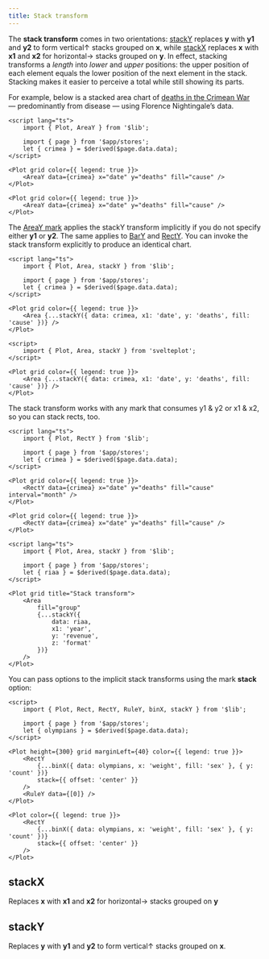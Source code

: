 ```yaml
---
title: Stack transform
---
```


The **stack transform** comes in two orientations: [stackY](/transforms/stack#stackY) replaces **y** with **y1** and **y2** to form vertical↑ stacks grouped on **x**, while [stackX](/transforms/stack#stackX) replaces **x** with **x1** and **x2** for horizontal→ stacks grouped on **y**. In effect, stacking transforms a _length_ into _lower_ and _upper_ positions: the upper position of each element equals the lower position of the next element in the stack. Stacking makes it easier to perceive a total while still showing its parts.

For example, below is a stacked area chart of [deaths in the Crimean War](https://en.wikipedia.org/wiki/Florence_Nightingale#Crimean_War) — predominantly from disease — using Florence Nightingale’s data.

```svelte live
<script lang="ts">
    import { Plot, AreaY } from '$lib';

    import { page } from '$app/stores';
    let { crimea } = $derived($page.data.data);
</script>

<Plot grid color={{ legend: true }}>
    <AreaY data={crimea} x="date" y="deaths" fill="cause" />
</Plot>
```

```svelte
<Plot grid color={{ legend: true }}>
    <AreaY data={crimea} x="date" y="deaths" fill="cause" />
</Plot>
```

The [AreaY mark](/marks/area) applies the stackY transform implicitly if you do not specify either **y1** or **y2**. The same applies to [BarY](/marks/bar) and [RectY](/marks/rect). You can invoke the stack transform explicitly to produce an identical chart.

```svelte live
<script lang="ts">
    import { Plot, Area, stackY } from '$lib';

    import { page } from '$app/stores';
    let { crimea } = $derived($page.data.data);
</script>

<Plot grid color={{ legend: true }}>
    <Area {...stackY({ data: crimea, x1: 'date', y: 'deaths', fill: 'cause' })} />
</Plot>
```

```svelte
<script>
    import { Plot, Area, stackY } from 'svelteplot';
</script>

<Plot grid color={{ legend: true }}>
    <Area {...stackY({ data: crimea, x1: 'date', y: 'deaths', fill: 'cause' })} />
</Plot>
```

The stack transform works with any mark that consumes y1 & y2 or x1 & x2, so you can stack rects, too.

```svelte live
<script lang="ts">
    import { Plot, RectY } from '$lib';

    import { page } from '$app/stores';
    let { crimea } = $derived($page.data.data);
</script>

<Plot grid color={{ legend: true }}>
    <RectY data={crimea} x="date" y="deaths" fill="cause" interval="month" />
</Plot>
```

```svelte
<Plot grid color={{ legend: true }}>
    <RectY data={crimea} x="date" y="deaths" fill="cause" />
</Plot>
```

```svelte live
<script lang="ts">
    import { Plot, Area, stackY } from '$lib';

    import { page } from '$app/stores';
    let { riaa } = $derived($page.data.data);
</script>

<Plot grid title="Stack transform">
    <Area
        fill="group"
        {...stackY({
            data: riaa,
            x1: 'year',
            y: 'revenue',
            z: 'format'
        })}
    />
</Plot>
```

You can pass options to the implicit stack transforms using the mark **stack** option:

```svelte live
<script>
    import { Plot, Rect, RectY, RuleY, binX, stackY } from '$lib';

    import { page } from '$app/stores';
    let { olympians } = $derived($page.data.data);
</script>

<Plot height={300} grid marginLeft={40} color={{ legend: true }}>
    <RectY
        {...binX({ data: olympians, x: 'weight', fill: 'sex' }, { y: 'count' })}
        stack={{ offset: 'center' }}
    />
    <RuleY data={[0]} />
</Plot>
```

```svelte
<Plot color={{ legend: true }}>
    <RectY
        {...binX({ data: olympians, x: 'weight', fill: 'sex' }, { y: 'count' })}
        stack={{ offset: 'center' }}
    />
</Plot>
```

## stackX

Replaces **x** with **x1** and **x2** for horizontal→ stacks grouped on **y**

## stackY

Replaces **y** with **y1** and **y2** to form vertical↑ stacks grouped on **x**.